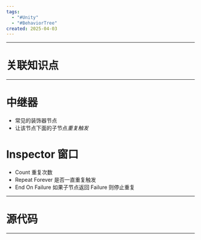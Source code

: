 ```yaml
---
tags:
  - "#Unity"
  - "#BehaviorTree"
created: 2025-04-03
---
```


---
# 关联知识点



---
# 中继器

- 常见的装饰器节点
- 让该节点下面的子节点*重复触发*
# Inspector 窗口

- Count 重复次数
- Repeat Forever 是否一直重复触发
- End On Failure 如果子节点返回 Failure 则停止重复




---
# 源代码



---